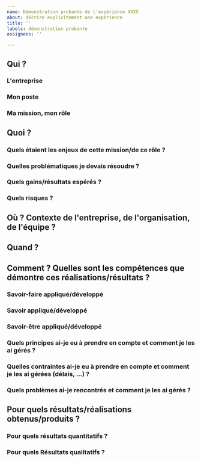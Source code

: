 ```yaml
---
name: Démonstration probante de l'expérience XXXX
about: décrire explicitement une expérience
title: ''
labels: démonstration probante
assignees: ''

---
```


## Qui ?

### L'entreprise

### Mon poste

### Ma mission, mon rôle

## Quoi ?

### Quels étaient les enjeux de cette mission/de ce rôle ?	

### Quelles problématiques je devais résoudre ?

### Quels gains/résultats espérés ?

### Quels risques ?

## Où ? Contexte de l'entreprise, de l'organisation, de l'équipe ?

## Quand ?

## Comment ? Quelles sont les compétences que démontre ces réalisations/résultats ?	

### Savoir-faire appliqué/développé

### Savoir appliqué/développé

### Savoir-être appliqué/développé

### Quels principes ai-je eu à prendre en compte et comment je les ai gérés ?	

### Quelles contraintes ai-je eu à prendre en compte et comment je les ai gérées (délais, …) ?	

### Quels problèmes ai-je rencontrés et comment je les ai gérés ?	

## Pour quels résultats/réalisations obtenus/produits ?	

### Pour quels résultats quantitatifs ?

### Pour quels Résultats qualitatifs ?

